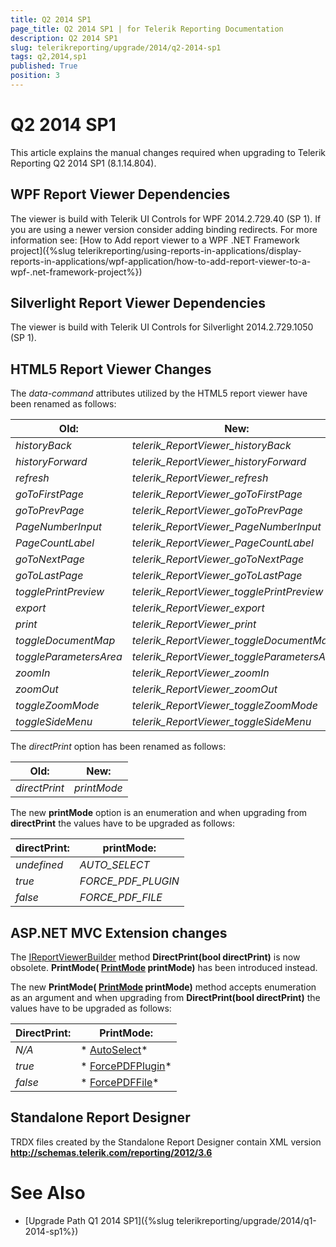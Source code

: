 ```yaml
---
title: Q2 2014 SP1
page_title: Q2 2014 SP1 | for Telerik Reporting Documentation
description: Q2 2014 SP1
slug: telerikreporting/upgrade/2014/q2-2014-sp1
tags: q2,2014,sp1
published: True
position: 3
---
```


# Q2 2014 SP1



This article explains the manual changes required when upgrading to Telerik Reporting Q2 2014 SP1 (8.1.14.804).

## WPF Report Viewer Dependencies

The viewer is build with Telerik UI Controls for WPF 2014.2.729.40 (SP 1). If you are using a newer version consider adding binding redirects. For more information see:           [How to Add report viewer to a WPF .NET Framework project]({%slug telerikreporting/using-reports-in-applications/display-reports-in-applications/wpf-application/how-to-add-report-viewer-to-a-wpf-.net-framework-project%})

## Silverlight Report Viewer Dependencies

The viewer is build with Telerik UI Controls for Silverlight 2014.2.729.1050 (SP 1).         

## HTML5 Report Viewer Changes

The *data-command*  attributes utilized by the HTML5 report viewer have been renamed as follows:         

|  __Old:__  |  __New:__  |
| ------ | ------ |
| *historyBack* | *telerik_ReportViewer_historyBack* |
| *historyForward* | *telerik_ReportViewer_historyForward* |
| *refresh* | *telerik_ReportViewer_refresh* |
| *goToFirstPage* | *telerik_ReportViewer_goToFirstPage* |
| *goToPrevPage* | *telerik_ReportViewer_goToPrevPage* |
| *PageNumberInput* | *telerik_ReportViewer_PageNumberInput* |
| *PageCountLabel* | *telerik_ReportViewer_PageCountLabel* |
| *goToNextPage* | *telerik_ReportViewer_goToNextPage* |
| *goToLastPage* | *telerik_ReportViewer_goToLastPage* |
| *togglePrintPreview* | *telerik_ReportViewer_togglePrintPreview* |
| *export* | *telerik_ReportViewer_export* |
| *print* | *telerik_ReportViewer_print* |
| *toggleDocumentMap* | *telerik_ReportViewer_toggleDocumentMap* |
| *toggleParametersArea* | *telerik_ReportViewer_toggleParametersArea* |
| *zoomIn* | *telerik_ReportViewer_zoomIn* |
| *zoomOut* | *telerik_ReportViewer_zoomOut* |
| *toggleZoomMode* | *telerik_ReportViewer_toggleZoomMode* |
| *toggleSideMenu* | *telerik_ReportViewer_toggleSideMenu*|

The *directPrint*  option has been renamed as follows:         

|  __Old:__  |  __New:__  |
| ------ | ------ |
| *directPrint* | *printMode*|

The new __printMode__  option is an enumeration and           when upgrading from __directPrint__  the values have to be upgraded as follows:         

|  __directPrint:__  |  __printMode:__  |
| ------ | ------ |
| *undefined* | *AUTO_SELECT* |
| *true* | *FORCE_PDF_PLUGIN* |
| *false* | *FORCE_PDF_FILE*|

## ASP.NET MVC Extension changes

The  [IReportViewerBuilder](/reporting/api/Telerik.ReportViewer.Mvc.IReportViewerBuilder)  method           __DirectPrint(bool directPrint)__  is now obsolete.           __PrintMode( [PrintMode](/reporting/api/Telerik.ReportViewer.Mvc.PrintMode) printMode)__            has been introduced instead.         

The new __PrintMode( [PrintMode](/reporting/api/Telerik.ReportViewer.Mvc.PrintMode) printMode)__            method accepts enumeration as an argument and when upgrading from __DirectPrint(bool directPrint)__            the values have to be upgraded as follows:         

|  __DirectPrint:__  |  __PrintMode:__  |
| ------ | ------ |
| *N/A* | * [AutoSelect](/reporting/api/Telerik.ReportViewer.Mvc.PrintMode#Telerik_ReportViewer_Mvc_PrintMode_AutoSelect)* |
| *true* | * [ForcePDFPlugin](/reporting/api/Telerik.ReportViewer.Mvc.PrintMode#Telerik_ReportViewer_Mvc_PrintMode_ForcePDFPlugin)* |
| *false* | * [ForcePDFFile](/reporting/api/Telerik.ReportViewer.Mvc.PrintMode#Telerik_ReportViewer_Mvc_PrintMode_ForcePDFFile)*|

## Standalone Report Designer

TRDX files created by the Standalone Report Designer contain XML version __http://schemas.telerik.com/reporting/2012/3.6__ 

# See Also

 * [Upgrade Path Q1 2014 SP1]({%slug telerikreporting/upgrade/2014/q1-2014-sp1%})

